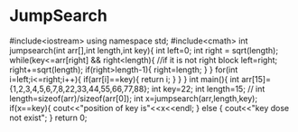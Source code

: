 # JumpSearch
#include&lt;iostream> using namespace std; #include&lt;cmath>   int jumpsearch(int arr[],int length,int key){     int left=0;     int right = sqrt(length);      while(key&lt;=arr[right] &amp;&amp; right&lt;length){   //if it is not right block         left=right;         right+=sqrt(length);         if(right>length-1){             right=length;         }     }  for(int i=left;i&lt;=right;i++){     if(arr[i]==key){         return i;     } } }  int main(){     int arr[15]={1,2,3,4,5,6,7,8,22,33,44,55,66,77,88};     int key=22;     int length=15;     // int length=sizeof(arr)/sizeof(arr[0]);     int x=jumpsearch(arr,length,key);     if(x==key){         cout&lt;&lt;"position of key is"&lt;&lt;x&lt;&lt;endl;     }     else      {      cout&lt;&lt;"key dose not exist";     }     return 0;
